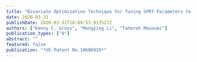 ```yaml
---
title: "Bivariate Optimization Technique for Tuning SPRT Parameters to Facilitate Prognostic Surveillance of Sensor Data from Power Plants"
date: 2020-03-31
publishDate: 2020-03-31T18:09:53.913527Z
authors: ["Kenny C. Gross", "Mengying Li", "Tahereh Masoumi"]
publication_types: ["8"]
abstract: ""
featured: false
publication: "*US Patent No.10606919*"
---
```

